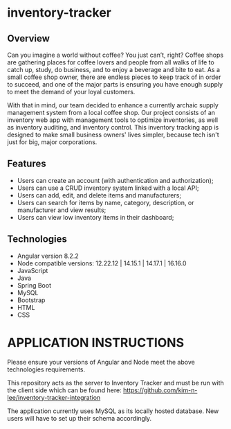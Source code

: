 # inventory-tracker

## Overview

Can you imagine a world without coffee? You just can’t, right? Coffee shops are gathering places for coffee lovers and people from all walks of life to catch up, study, do business, and to enjoy a beverage and bite to eat. As a small coffee shop owner, there are endless pieces to keep track of in order to succeed, and one of the major parts is ensuring you have enough supply to meet the demand of your loyal customers.

With that in mind, our team decided to enhance a currently archaic supply management system from a local coffee shop. Our project consists of an inventory web app with management tools to optimize inventories, as well as inventory auditing, and inventory control. This inventory tracking app is designed to make small business owners' lives simpler, because tech isn't just for big, major corporations.

## Features

- Users can create an account (with authentication and authorization); 
- Users can use a CRUD inventory system linked with a local API; 
- Users can add, edit, and delete items and manufacturers; 
- Users can search for items by name, category, description, or manufacturer and view results; 
- Users can view low inventory items in their dashboard;

## Technologies

- Angular version 8.2.2
- Node compatible versions: 12.22.12 | 14.15.1 | 14.17.1 | 16.16.0
- JavaScript
- Java 
- Spring Boot 
- MySQL 
- Bootstrap 
- HTML 
- CSS

# APPLICATION INSTRUCTIONS
Please ensure your versions of Angular and Node meet the above technologies requirements.

This repository acts as the server to Inventory Tracker and must be run with the client side which can be found here: https://github.com/kim-n-lee/inventory-tracker-integration

The application currently uses MySQL as its locally hosted database. New users will have to set up their schema accordingly.
